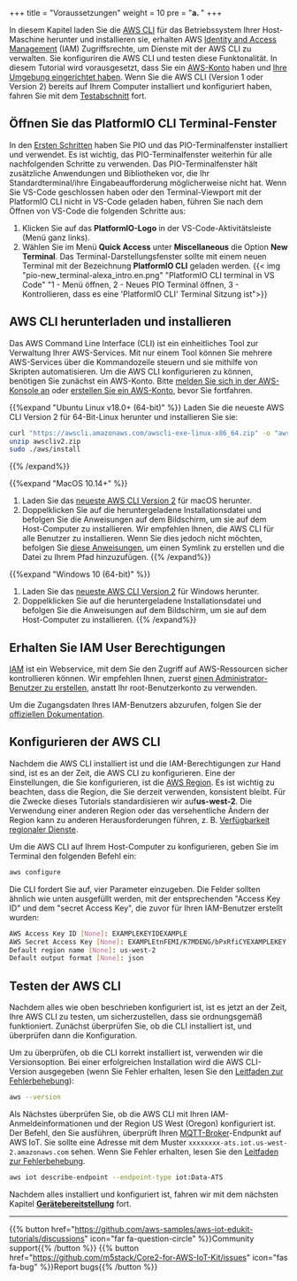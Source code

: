 +++
title = "Voraussetzungen"
weight = 10
pre = "<b>a. </b>"
+++

In diesem Kapitel laden Sie die [AWS CLI](https://aws.amazon.com/cli/) für das Betriebssystem Ihrer Host-Maschine herunter und installieren sie, erhalten AWS [Identity and Access Management](https://aws.amazon.com/iam/) (IAM) Zugriffsrechte, um Dienste mit der AWS CLI zu verwalten. Sie konfiguriren die AWS CLI und testen diese Funktonalität. In diesem Tutorial wird vorausgesetzt, dass Sie ein [AWS-Konto](https://console.aws.amazon.com/console/home) haben und [Ihre Umgebung eingerichtet haben](../getting-started/prerequisites.html). Wenn Sie die AWS CLI (Version 1 oder Version 2) bereits auf Ihrem Computer installiert und konfiguriert haben, fahren Sie mit dem [Testabschnitt](#testen-der-aws-cli) fort.

## Öffnen Sie das PlatformIO CLI Terminal-Fenster
In den [Ersten Schritten](../getting-started.html) haben Sie PIO und das PIO-Terminalfenster installiert und verwendet. Es ist wichtig, das PIO-Terminalfenster weiterhin für alle nachfolgenden Schritte zu verwenden. Das PIO-Terminalfenster hält zusätzliche Anwendungen und Bibliotheken vor, die Ihr Standardterminal/ihre Eingabeaufforderung möglicherweise nicht hat.
Wenn Sie VS-Code geschlossen haben oder den Terminal-Viewport mit der PlatformIO CLI nicht in VS-Code geladen haben, führen Sie nach dem Öffnen von VS-Code die folgenden Schritte aus:
1) Klicken Sie auf das **PlatformIO-Logo** in der VS-Code-Aktivitätsleiste (Menü ganz links).
2) Wählen Sie im Menü **Quick Access** unter **Miscellaneous** die Option **New Terminal**. Das Terminal-Darstellungsfenster sollte mit einem neuen Terminal mit der Bezeichnung **PlatformIO CLI** geladen werden.
   {{< img "pio-new_terminal-alexa_intro.en.png" "PlatformIO CLI terminal in VS Code" "1 - Menü öffnen, 2 - Neues PIO Terminal öffnen, 3 - Kontrollieren, dass es eine 'PlatformIO CLI' Terminal Sitzung ist">}}

## AWS CLI herunterladen und installieren
Das AWS Command Line Interface (CLI) ist ein einheitliches Tool zur Verwaltung Ihrer AWS-Services. Mit nur einem Tool können Sie mehrere AWS-Services über die Kommandozeile steuern und sie mithilfe von Skripten automatisieren. Um die AWS CLI konfigurieren zu können, benötigen Sie zunächst ein AWS-Konto. Bitte [melden Sie sich in der AWS-Konsole an](https://console.aws.amazon.com/console/home) oder [erstellen Sie ein AWS-Konto](https://portal.aws.amazon.com/billing/signup#/start), bevor Sie fortfahren.

{{%expand "Ubuntu Linux v18.0+ (64-bit)" %}}
Laden Sie die neueste AWS CLI Version 2 für 64-Bit-Linux herunter und installieren Sie sie:
   ```bash
   curl "https://awscli.amazonaws.com/awscli-exe-linux-x86_64.zip" -o "awscliv2.zip"
   unzip awscliv2.zip
   sudo ./aws/install
   ```
{{% /expand%}}

{{%expand "MacOS 10.14+" %}}
1) Laden Sie das [neueste AWS CLI Version 2](https://awscli.amazonaws.com/AWSCLIV2.pkg) für macOS herunter.
2) Doppelklicken Sie auf die heruntergeladene Installationsdatei und befolgen Sie die Anweisungen auf dem Bildschirm, um sie auf dem Host-Computer zu installieren. Wir empfehlen Ihnen, die AWS CLI für alle Benutzer zu installieren. Wenn Sie dies jedoch nicht möchten, befolgen Sie [diese Anweisungen](https://docs.aws.amazon.com/cli/latest/userguide/install-cliv2-mac.html#cliv2-mac-install-gui), um einen Symlink zu erstellen und die Datei zu Ihrem Pfad hinzuzufügen.
   {{% /expand%}}

{{%expand "Windows 10 (64-bit)" %}}
1) Laden Sie das [neueste AWS CLI Version 2](https://awscli.amazonaws.com/AWSCLIV2.msi) für Windows herunter.
2) Doppelklicken Sie auf die heruntergeladene Installationsdatei und befolgen Sie die Anweisungen auf dem Bildschirm, um sie auf dem Host-Computer zu installieren.
   {{% /expand%}}

## Erhalten Sie IAM User Berechtigungen
[IAM](https://docs.aws.amazon.com/IAM/latest/UserGuide/introduction.html) ist ein Webservice, mit dem Sie den Zugriff auf AWS-Ressourcen sicher kontrollieren können. Wir empfehlen Ihnen, zuerst [einen Administrator-Benutzer zu erstellen](https://docs.aws.amazon.com/IAM/latest/UserGuide/getting-started_create-admin-group.html), anstatt Ihr root-Benutzerkonto zu verwenden.

Um die Zugangsdaten Ihres IAM-Benutzers abzurufen, folgen Sie der [offiziellen Dokumentation](https://docs.aws.amazon.com/cli/latest/userguide/cli-configure-quickstart.html#cli-configure-quickstart-config).

## Konfigurieren der AWS CLI
Nachdem die AWS CLI installiert ist und die IAM-Berechtigungen zur Hand sind, ist es an der Zeit, die AWS CLI zu konfigurieren. Eine der Einstellungen, die Sie konfigurieren, ist die [AWS Region](https://docs.aws.amazon.com/AWSEC2/latest/UserGuide/using-regions-availability-zones.html). Es ist wichtig zu beachten, dass die Region, die Sie derzeit verwenden, konsistent bleibt. Für die Zwecke dieses Tutorials standardisieren wir auf**us-west-2**. Die Verwendung einer anderen Region oder das versehentliche Ändern der Region kann zu anderen Herausforderungen führen, z. B. [Verfügbarkeit regionaler Dienste](https://aws.amazon.com/about-aws/global-infrastructure/regional-product-services/).

Um die AWS CLI auf Ihrem Host-Computer zu konfigurieren, geben Sie im Terminal den folgenden Befehl ein:
```bash
aws configure
```

Die CLI fordert Sie auf, vier Parameter einzugeben. Die Felder sollten ähnlich wie unten ausgefüllt werden, mit der entsprechenden "Access Key ID" und dem "secret Access Key", die zuvor für Ihren IAM-Benutzer erstellt wurden:
```bash
AWS Access Key ID [None]: EXAMPLEKEYIDEXAMPLE
AWS Secret Access Key [None]: EXAMPLEtnFEMI/K7MDENG/bPxRfiCYEXAMPLEKEY
Default region name [None]: us-west-2
Default output format [None]: json
```

## Testen der AWS CLI
Nachdem alles wie oben beschrieben konfiguriert ist, ist es jetzt an der Zeit, Ihre AWS CLI zu testen, um sicherzustellen, dass sie ordnungsgemäß funktioniert. Zunächst überprüfen Sie, ob die CLI installiert ist, und überprüfen dann die Konfiguration.

Um zu überprüfen, ob die CLI korrekt installiert ist, verwenden wir die Versionsoption. Bei einer erfolgreichen Installation wird die AWS CLI-Version ausgegeben (wenn Sie Fehler erhalten, lesen Sie den [Leitfaden zur Fehlerbehebung](https://docs.aws.amazon.com/cli/latest/userguide/cli-chap-troubleshooting.html)):
```bash
aws --version
```

Als Nächstes überprüfen Sie, ob die AWS CLI mit Ihren IAM-Anmeldeinformationen und der Region US West (Oregon) konfiguriert ist. Der Befehl, den Sie ausführen, überprüft Ihren [MQTT-Broker](https://docs.aws.amazon.com/iot/latest/developerguide/protocols.html)-Endpunkt auf AWS IoT. Sie sollte eine Adresse mit dem Muster `xxxxxxxx-ats.iot.us-west-2.amazonaws.com` sehen. Wenn Sie Fehler erhalten, lesen Sie den [Leitfaden zur Fehlerbehebung](https://docs.aws.amazon.com/cli/latest/userguide/cli-chap-troubleshooting.html).
```bash
aws iot describe-endpoint --endpoint-type iot:Data-ATS
```


Nachdem alles installiert und konfiguriert ist, fahren wir mit dem nächsten Kapitel [**Gerätebereitstellung**](device-provisioning.html) fort.

---
{{% button href="https://github.com/aws-samples/aws-iot-edukit-tutorials/discussions" icon="far fa-question-circle" %}}Community support{{% /button %}} {{% button href="https://github.com/m5stack/Core2-for-AWS-IoT-Kit/issues" icon="fas fa-bug" %}}Report bugs{{% /button %}}